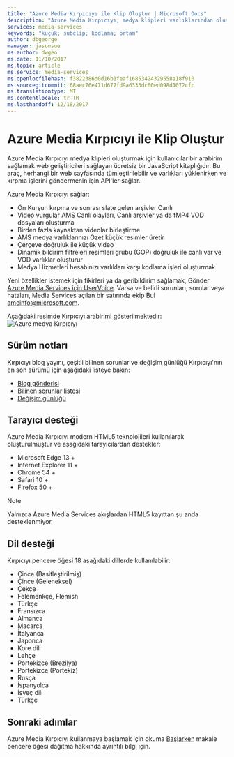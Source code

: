 ```yaml
---
title: "Azure Media Kırpıcıyı ile Klip Oluştur | Microsoft Docs"
description: "Azure Media Kırpıcıyı, medya klipleri varlıklarından oluşturmaya yönelik bir araç genel bakış"
services: media-services
keywords: "küçük; subclip; kodlama; ortam"
author: dbgeorge
manager: jasonsue
ms.author: dwgeo
ms.date: 11/10/2017
ms.topic: article
ms.service: media-services
ms.openlocfilehash: f3822386d0d16b1feaf16853424329558a18f910
ms.sourcegitcommit: 68aec76e471d677fd9a6333dc60ed098d1072cfc
ms.translationtype: MT
ms.contentlocale: tr-TR
ms.lasthandoff: 12/18/2017
---
```

# <a name="create-clips-with-azure-media-clipper"></a>Azure Media Kırpıcıyı ile Klip Oluştur
Azure Media Kırpıcıyı medya klipleri oluşturmak için kullanıcılar bir arabirim sağlamak web geliştiricileri sağlayan ücretsiz bir JavaScript kitaplığıdır. Bu araç, herhangi bir web sayfasında tümleştirilebilir ve varlıkları yüklenirken ve kırpma işlerini göndermenin için API'ler sağlar.

Azure Media Kırpıcıyı sağlar:
- Ön Kurşun kırpma ve sonrası slate gelen arşivler Canlı 
- Video vurgular AMS Canlı olayları, Canlı arşivler ya da fMP4 VOD dosyaları oluşturma 
- Birden fazla kaynaktan videolar birleştirme 
- AMS medya varlıklarınızı Özet küçük resimler üretir 
- Çerçeve doğruluk ile küçük video 
- Dinamik bildirim filtreleri resimleri grubu (GOP) doğruluk ile canlı var ve VOD varlıklar oluşturur 
- Medya Hizmetleri hesabınızı varlıkları karşı kodlama işleri oluşturmak

Yeni özellikler istemek için fikirleri ya da geribildirim sağlamak, Gönder [Azure Media Services için UserVoice](http://aka.ms/amsvoice/). Varsa ve belirli sorunları, sorular veya hataları, Media Services açılan bir satırında ekip Bul amcinfo@microsoft.com.

Aşağıdaki resimde Kırpıcıyı arabirimi gösterilmektedir: ![Azure medya Kırpıcıyı](media/media-services-azure-media-clipper-overview/media-services-azure-media-clipper-interface.PNG)

## <a name="release-notes"></a>Sürüm notları
Kırpıcıyı blog yayını, çeşitli bilinen sorunlar ve değişim günlüğü Kırpıcıyı'nın en son sürümü için aşağıdaki listeye bakın:
- [Blog gönderisi](https://azure.microsoft.com/blog/azure-media-clipper/)
- [Bilinen sorunlar listesi](https://amp.azure.net/libs/amc/latest/docs/known_issues.html)
- [Değişim günlüğü](https://amp.azure.net/libs/amc/latest/docs/changelog.html)

## <a name="browser-support"></a>Tarayıcı desteği
Azure Media Kırpıcıyı modern HTML5 teknolojileri kullanılarak oluşturulmuştur ve aşağıdaki tarayıcılardan destekler:

- Microsoft Edge 13 +
- Internet Explorer 11 +
- Chrome 54 +
- Safari 10 +
- Firefox 50 +

> [!NOTE]
> Yalnızca Azure Media Services akışlardan HTML5 kayıttan şu anda desteklenmiyor.

## <a name="language-support"></a>Dil desteği
Kırpıcıyı pencere öğesi 18 aşağıdaki dillerde kullanılabilir:
- Çince (Basitleştirilmiş)
- Çince (Geleneksel)
- Çekçe
- Felemenkçe, Flemish
- Türkçe
- Fransızca
- Almanca
- Macarca
- İtalyanca
- Japonca
- Kore dili
- Lehçe
- Portekizce (Brezilya)
- Portekizce (Portekiz)
- Rusça
- İspanyolca
- İsveç dili
- Türkçe

## <a name="next-steps"></a>Sonraki adımlar
Azure Media Kırpıcıyı kullanmaya başlamak için okuma [Başlarken](media-services-azure-media-clipper-getting-started.md) makale pencere öğesi dağıtma hakkında ayrıntılı bilgi için.
